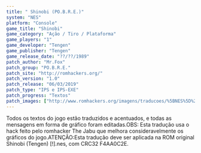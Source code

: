 ```yaml
---
title: " Shinobi (PO.B.R.E.)"
system: "NES"
platform: "Console"
game_title: "Shinobi"
game_category: "Ação / Tiro / Plataforma"
game_players: "1"
game_developer: "Tengen"
game_publisher: "Tengen"
game_release_date: "??/??/1989"
patch_author: "Mr.Fox"
patch_group: "PO.B.R.E."
patch_site: "http://romhackers.org/"
patch_version: "1.0"
patch_release: "06/03/2019"
patch_type: "IPS e IPS-EXE"
patch_progress: "Textos"
patch_images: ["http://www.romhackers.org/imagens/traducoes/%5BNES%5D%20Shinobi%20-%20POBRE%20-%201.png","http://www.romhackers.org/imagens/traducoes/%5BNES%5D%20Shinobi%20-%20POBRE%20-%202.png","http://www.romhackers.org/imagens/traducoes/%5BNES%5D%20Shinobi%20-%20POBRE%20-%203.png"]
---
```

Todos os textos do jogo estão traduzidos e acentuados, e todas as mensagens em forma de gráfico foram editadas.OBS: Esta tradução usa o hack feito pelo romhacker The Jabu que melhora consideravelmente os gráficos do jogo.ATENÇÃO:Esta tradução deve ser aplicada na ROM original Shinobi (Tengen) [!].nes, com CRC32 F4AA0C2E.